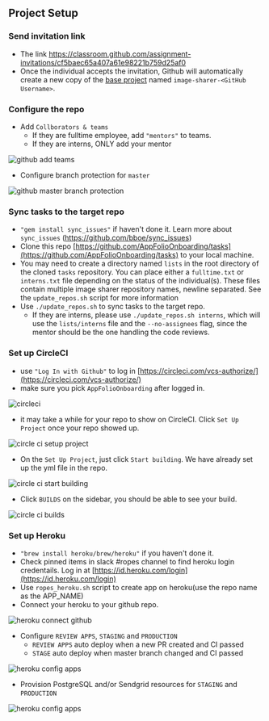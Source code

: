 ## Project Setup

### Send invitation link

- The link https://classroom.github.com/assignment-invitations/cf5baec65a407a61e98221b759d25af0
- Once the individual accepts the invitation, Github will automatically create a new copy of the [base project](https://github.com/AppFolioOnboarding/base) named `image-sharer-<GitHub Username>`.

### Configure the repo

- Add `Collborators & teams`
  - If they are fulltime employee, add `"mentors"` to teams.
  - If they are interns, ONLY add your mentor

![github add teams](https://raw.githubusercontent.com/AppFolioOnboarding/tasks/master/images/github_add_teams.png)

- Configure branch protection for `master`

![github master branch protection](https://raw.githubusercontent.com/AppFolioOnboarding/tasks/master/images/github_master_branch_protection.png)

### Sync tasks to the target repo

- `"gem install sync_issues"` if haven't done it.
  Learn more about `sync_issues` (https://github.com/bboe/sync_issues)
- Clone this repo [https://github.com/AppFolioOnboarding/tasks](https://github.com/AppFolioOnboarding/tasks) to your local machine.
- You may need to create a directory named `lists` in the root directory of the cloned `tasks` repository. You can place either a `fulltime.txt` or `interns.txt` file depending on the status of the individual(s). These files contain multiple image sharer repository names, newline separated. See the `update_repos.sh` script for more information
- Use `./update_repos.sh` to sync tasks to the target repo.
  - If they are interns, please use `./update_repos.sh interns`, which will use the `lists/interns` file and the `--no-assignees` flag, since the mentor should be the one handling the code reviews.

### Set up CircleCI

- use `"Log In with Github"` to log in [https://circleci.com/vcs-authorize/](https://circleci.com/vcs-authorize/)
- make sure you pick `AppFolioOnboarding` after logged in.

![circleci](https://raw.githubusercontent.com/AppFolioOnboarding/tasks/master/images/circleci.png)

- it may take a while for your repo to show on CircleCI. Click `Set Up Project` once your repo showed up.

![circle ci setup project](https://raw.githubusercontent.com/AppFolioOnboarding/tasks/master/images/circleci_setup_project.png)

- On the `Set Up Project`, just click `Start building`. We have already set up the yml file in the repo.

![circle ci start building](https://raw.githubusercontent.com/AppFolioOnboarding/tasks/master/images/circleci_start_building.png)

- Click `BUILDS` on the sidebar, you should be able to see your build.

![circle ci builds](https://raw.githubusercontent.com/AppFolioOnboarding/tasks/master/images/circleci_builds.png)

### Set up Heroku

- `"brew install heroku/brew/heroku"` if you haven't done it.
- Check pinned items in slack #ropes channel to find heroku login credentails. Log in at [https://id.heroku.com/login](https://id.heroku.com/login)
- Use `ropes_heroku.sh` script to create app on heroku(use the repo name as the APP_NAME)
- Connect your heroku to your github repo.

![heroku connect github](https://raw.githubusercontent.com/AppFolioOnboarding/tasks/master/images/heroku_github.png)

- Configure `REVIEW APPS`, `STAGING` and `PRODUCTION`
  - `REVIEW APPS` auto deploy when a new PR created and CI passed
  - `STAGE` auto deploy when master branch changed and CI passed

![heroku config apps](https://raw.githubusercontent.com/AppFolioOnboarding/tasks/master/images/heroku_apps.png)

- Provision PostgreSQL and/or Sendgrid resources for `STAGING` and `PRODUCTION`

![heroku config apps](https://raw.githubusercontent.com/AppFolioOnboarding/tasks/master/images/heroku_resources.png)